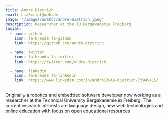 ```yaml
---
title: André Dietrich
email: LiaScript@web.de
image: "/images/author/andre-dietrich.jpeg"
description: Researcher at the TU Bergakademie Freiberg
social:
  - name: github
    icon: fa-brands fa-github
    link: https://github.com/andre-dietrich

  - name: twitter
    icon: fa-brands fa-twitter
    link: https://twitter.com/andre-dietrich

  - name: linkedin
    icon: fa-brands fa-linkedin
    link: https://www.linkedin.com/in/andr%C3%A9-dietrich-73949415/
---
```


Originally a robotics and embedded software developer now working as a researcher at the Technical University Bergakademie in Freiberg. The current research interests are language design, new web technologies and online education with focus on open educational resources